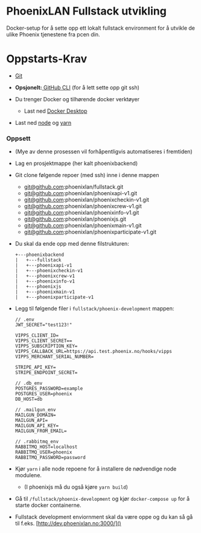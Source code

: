 # PhoenixLAN Fullstack utvikling

Docker-setup for å sette opp ett lokalt fullstack environment for å utvikle de ulike Phoenix tjenestene fra pcen din.

# Oppstarts-Krav

- [Git](https://git-scm.com/download/win)
- **Opsjonelt:**[ GitHub CLI](https://cli.github.com/) (for å lett sette opp git ssh)
- Du trenger Docker og tilhørende docker verktøyer

  - Last ned [Docker Desktop](https://desktop.docker.com/win/main/amd64/Docker%20Desktop%20Installer.exe)
- Last ned [node](https://nodejs.org/en) og [yarn](https://classic.yarnpkg.com/lang/en/docs/install/#debian-stable)

### Oppsett

- (Mye av denne prosessen vil forhåpentligvis automatiseres i fremtiden)
- Lag en prosjektmappe (her kalt phoenixbackend)
- Git clone følgende repoer (med ssh) inne i denne mappen

  - git@github.com:phoenixlan/fullstack.git
  - git@github.com:phoenixlan/phoenixapi-v1.git
  - git@github.com:phoenixlan/phoenixcheckin-v1.git
  - git@github.com:phoenixlan/phoenixcrew-v1.git
  - git@github.com:phoenixlan/phoenixinfo-v1.git
  - git@github.com:phoenixlan/phoenixjs.git
  - git@github.com:phoenixlan/phoenixmain-v1.git
  - git@github.com:phoenixlan/phoenixparticipate-v1.git
- Du skal da ende opp med denne filstrukturen:

  ```
  +---phoenixbackend
  |   +---fullstack
  |   +---phoenixapi-v1
  |   +---phoenixcheckin-v1
  |   +---phoenixcrew-v1
  |   +---phoenixinfo-v1
  |   +---phoenixjs
  |   +---phoenixmain-v1
  |   +---phoenixparticipate-v1
  ```
- Legg til følgende filer i `fullstack/phoenix-development` mappen:

  ```
  // .env
  JWT_SECRET="test123!"

  VIPPS_CLIENT_ID=
  VIPPS_CLIENT_SECRET==
  VIPPS_SUBSCRIPTION_KEY=
  VIPPS_CALLBACK_URL=https://api.test.phoenix.no/hooks/vipps
  VIPPS_MERCHANT_SERIAL_NUMBER=

  STRIPE_API_KEY=
  STRIPE_ENDPOINT_SECRET=

  ```
  ```
  // .db_env
  POSTGRES_PASSWORD=example
  POSTGRES_USER=phoenix
  DB_HOST=db

  ```
  ```
  // .mailgun_env
  MAILGUN_DOMAIN= 
  MAILGUN_API= 
  MAILGUN_API_KEY= 
  MAILGUN_FROM_EMAIL= 

  ```
  ```
  // .rabbitmq_env
  RABBITMQ_HOST=localhost
  RABBITMQ_USER=phoenix
  RABBITMQ_PASSWORD=password 

  ```
- Kjør `yarn` i alle node repoene for å installere de nødvendige node modulene.

  - (I phoenixjs må du også kjøre `yarn build`)
- Gå til `/fullstack/phoenix-development` og kjør `docker-compose up` for å starte docker containerne.
- Fullstack development enviornment skal da være oppe og du kan så gå til f.eks. [http://dev.phoenixlan.no:3000/]()
